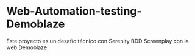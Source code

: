 # Web-Automation-testing-Demoblaze
Este proyecto es un desafío técnico con Serenity BDD Screenplay con la web Demoblaze
